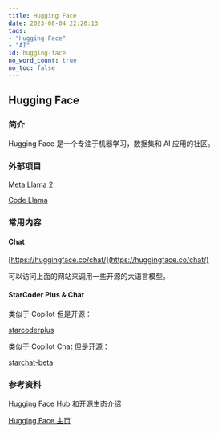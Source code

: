 ```yaml
---
title: Hugging Face
date: 2023-08-04 22:26:13
tags:
- "Hugging Face"
- "AI"
id: hugging-face
no_word_count: true
no_toc: false
---
```


## Hugging Face

### 简介

Hugging Face 是一个专注于机器学习，数据集和 AI 应用的社区。

### 外部项目

[Meta Llama 2](https://huggingface.co/meta-llama)

[Code Llama](https://huggingface.co/codellama)

### 常用内容

#### Chat

[https://huggingface.co/chat/](https://huggingface.co/chat/)

可以访问上面的网站来调用一些开源的大语言模型。

#### StarCoder Plus & Chat

类似于 Copilot 但是开源：

[starcoderplus](https://huggingface.co/bigcode/starcoderplus)

类似于 Copilot Chat 但是开源：

[starchat-beta](https://huggingface.co/HuggingFaceH4/starchat-beta)

### 参考资料

[Hugging Face Hub 和开源生态介绍](https://www.bilibili.com/video/BV1mm4y1x72Q)

[Hugging Face 主页](https://huggingface.co/)
